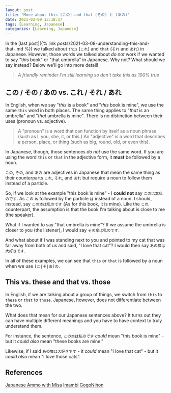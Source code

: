 ```yaml
---
layout: post
title: "More about this (この) and that (その) と (あの)"
date: 2021-03-09 13:18:17
tags: [Learning, Japanese]
categories: [Learning, Japanese]
---
```


In the [last post]({% link _posts_/2021-03-08-understanding-this-and-that-.md %}) we talked about
`this` (`これ`) and `that` (`それ` and `あれ`) in Japanese. However, those words we talked about _do
not_ work if we wanted to say "this book" or "that umbrella" in Japanese. Why not? What should we
say instead? Below we'll go into more detail!

> _A friendly reminder I'm still learning so don't take this as 100% true_

## この / その / あの vs. これ / それ / あれ

In English, when we say "_this_ is a book" and "_this_ book is mine", we use the same `this` word in
both places. The same thing applies to "_that_ is an umbrella" and "_that_ umbrella is mine". There
is no distinction between their uses (pronoun vs. adjective).

> A "pronoun" is a word that can function by itself as a noun phrase (such as I, you, she, it, or this.) An "adjective" is a word that describes a person, place, or thing (such as big, round, old, or even this).

In Japanese, though, those sentences _do not_ use the same word. If you are using the word `this`
or `that` in the adjective form, it **must** be followed by a noun.

`この`, `その`, and `あの` are adjectives in Japanese that mean the same thing as their counterparts
`これ`, `それ`, and `あれ` but require a noun to follow them instead of a particle.

So, if we look at the example "this book is mine" - I **could not** say `このは本私のです`. As `この`
is followed by the particle `は` instead of a noun. I should, instead, say `この本は私のです` (As
for this book, it is mine). Like the `これ` counterpart, the assumption is that the book I'm talking
about is close to me (the speaker).

What if I wanted to say "that umbrella is mine"? If we assume the umbrella is closer to you (the
listener), I would say `その傘は私のです`.

And what about if I was standing next to you and pointed to my cat that was far away from both of
us and said, "I love that cat"? I would then say `あの猫は大好きです`.

In all of these examples, we can see that `this` or `that` is followed by a noun when we use
`[こ|そ|あ]の`.

## This vs. these and that vs. those

In English, if we are talking about a group of things, we switch from `this` to `these` or `that` to
`those`. Japanese, however, does not differentiate between the two.

What does that mean for our Japanese sentences above? It turns out they can have multiple different
meanings and you have to have context to truly understand them.

For instance, the sentence, `この本は私のです` _could_ mean "this book is mine" - but it _could also_
mean "these books are mine."

Likewise, if I said `あの猫は大好きです` - it _could_ mean "I love that cat" - but it _could also_
mean "I love those cats".

## References

[Japanese Ammo with Misa](https://youtu.be/9ScV9fK9lIQ)
[Imambi](https://www.imabi.net/kosoadoi.htm)
[GogoNihon](https://gogonihon.com/en/blog/kore-sore-and-are/)
